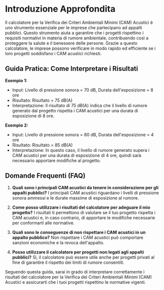 # Introduzione Approfondita
Il calcolatore per la Verifica dei Criteri Ambientali Minimi (CAM) Acustici è uno strumento essenziale per le imprese che partecipano ad appalti pubblici. Questo strumento aiuta a garantire che i progetti rispettino i requisiti normativi in materia di rumore ambientale, contribuendo così a proteggere la salute e il benessere delle persone. Grazie a questo calcolatore, le imprese possono verificare in modo rapido ed efficiente se i loro progetti soddisfano i CAM acustici richiesti.

## Guida Pratica: Come Interpretare i Risultati
**Esempio 1:**
- Input: Livello di pressione sonora = 70 dB, Durata dell'esposizione = 8 ore
- Risultato: Risultato = 75 dB(A)
- Interpretazione: Il risultato di 75 dB(A) indica che il livello di rumore generato dal progetto rispetta i CAM acustici per una durata di esposizione di 8 ore.

**Esempio 2:**
- Input: Livello di pressione sonora = 80 dB, Durata dell'esposizione = 4 ore
- Risultato: Risultato = 85 dB(A)
- Interpretazione: In questo caso, il livello di rumore generato supera i CAM acustici per una durata di esposizione di 4 ore, quindi sarà necessario apportare modifiche al progetto.

## Domande Frequenti (FAQ)
1. **Quali sono i principali CAM acustici da tenere in considerazione per gli appalti pubblici?**
   I principali CAM acustici riguardano i livelli di pressione sonora ammessi e le durate massime di esposizione al rumore.

2. **Come posso utilizzare i risultati del calcolatore per adeguare il mio progetto?**
   I risultati ti permettono di valutare se il tuo progetto rispetta i CAM acustici e, in caso contrario, di apportare le modifiche necessarie per conformarti alle normative.

3. **Quali sono le conseguenze di non rispettare i CAM acustici in un appalto pubblico?**
   Non rispettare i CAM acustici può comportare sanzioni economiche e la revoca dell'appalto.

4. **Posso utilizzare il calcolatore per progetti non legati agli appalti pubblici?**
   Sì, il calcolatore può essere utile anche per progetti privati al fine di garantire il rispetto dei limiti di rumore consentiti.

Seguendo questa guida, sarai in grado di interpretare correttamente i risultati del calcolatore per la Verifica dei Criteri Ambientali Minimi (CAM) Acustici e assicurarti che i tuoi progetti rispettino le normative vigenti.